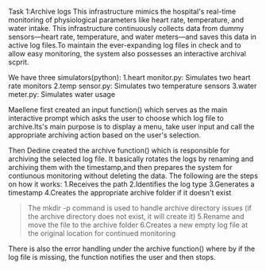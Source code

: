 Task 1:Archive logs
This infrastructure mimics the hospital's real-time monitoring of physiological parameters like heart rate, temperature, and water intake. This infrastructure continuously collects data from dummy sensors—heart rate, temperature, and water meters—and saves this data in active log files.To maintain the ever-expanding log files in check and to allow easy monitoring, the system also possesses an interactive archival scprit.

We have three simulators(python):
1.heart monitor.py: Simulates two heart rate monitors
2.temp sensor.py: Simulates two temperature sensors
3.water meter.py: Simulates water usage

Maellene first created an input function() which serves as the main interactive prompt which asks the user to choose which log file to archive.Its's main purpose is to display a menu, take user input and call the appropriate archiving action based on the user's selection.

Then Dedine created the archive function() which is responsible for archiving the selected log file. It basically rotates the logs by renaming and archiving them with the timestamp,and then prepares the system for contiunous monitoring without deleting the data. The following are the steps on how it works:
1.Receives the path
 2.Identifies the log type
 3.Generates a timestamp
 4.Creates the appropriate archive folder if it doesn't exist
 > The mkdir -p command is used to handle archive directory issues (if the archive directory does not exist, it will create it) 
 5.Rename and move the file to the archive folder
 6.Creates a new empty log file at the original location for continued monitoring

There is also the error handling under the archive function() where by if the log file is missing, the function notifies the user and then stops. 
